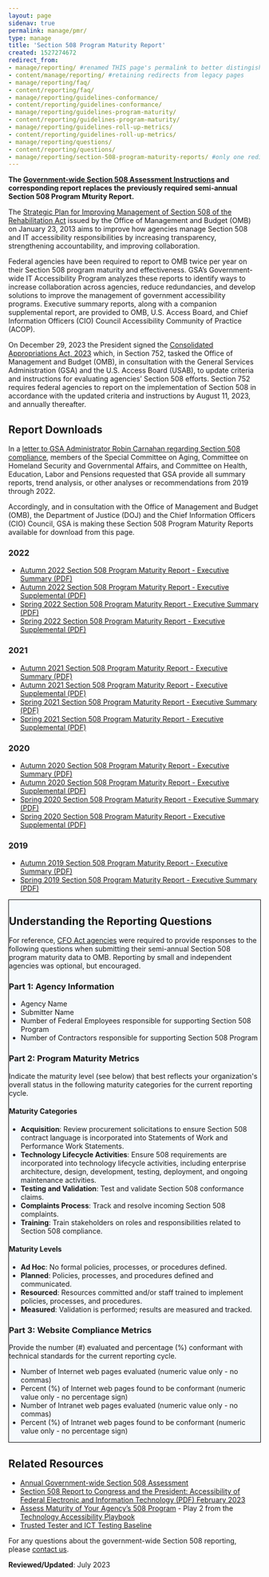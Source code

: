 ```yaml
---
layout: page
sidenav: true
permalink: manage/pmr/
type: manage
title: 'Section 508 Program Maturity Report'
created: 1527274672
redirect_from:
- manage/reporting/ #renamed THIS page's permalink to better distingish between Annual Section 508 Assessment
- content/manage/reporting/ #retaining redirects from legacy pages
- manage/reporting/faq/
- content/reporting/faq/
- manage/reporting/guidelines-conformance/
- content/reporting/guidelines-conformance/
- manage/reporting/guidelines-program-maturity/
- content/reporting/guidelines-program-maturity/
- manage/reporting/guidelines-roll-up-metrics/
- content/reporting/guidelines-roll-up-metrics/
- manage/reporting/questions/
- content/reporting/questions/
- manage/reporting/section-508-program-maturity-reports/ #only one redirect for this page, as there is no legacy page
---
```


**The [Government-wide Section 508 Assessment Instructions]({{site.baseurl}}/manage/section-508-assessment/) and corresponding report replaces the previously required semi-annual Section 508 Program Mturity Report.**

The <a href="https://obamawhitehouse.archives.gov/sites/default/files/omb/procurement/memo/strategic-plan-508-compliance.pdf" target="_blank" class="usa-link--external">Strategic Plan for Improving Management of Section 508 of the Rehabilitation Act</a> issued by the Office of Management and Budget (OMB) on January 23, 2013 aims to improve how agencies manage Section 508 and IT accessibility responsibilities by increasing transparency, strengthening accountability, and improving collaboration.

Federal agencies have been required to report to OMB twice per year on their Section 508 program maturity and effectiveness. GSA’s Government-wide IT Accessibility Program analyzes these reports to identify ways to increase collaboration across agencies, reduce redundancies, and develop solutions to improve the management of government accessibility programs. Executive summary reports, along with a companion supplemental report, are provided to OMB, U.S. Access Board, and Chief Information Officers (CIO) Council Accessibility Community of Practice (ACOP).

On December 29, 2023 the President signed the <a href="https://www.appropriations.senate.gov/imo/media/doc/JRQ121922.PDF#page=651" target="_blank" class="usa-link--external">Consolidated Appropriations Act, 2023</a> which, in Section 752, tasked the Office of Management and Budget (OMB), in consultation with the General Services Administration (GSA) and the U.S. Access Board (USAB), to update criteria and instructions for evaluating agencies’ Section 508 efforts.  Section 752 requires federal agencies to report on the implementation of Section 508 in accordance with the updated criteria and instructions by August 11, 2023, and annually thereafter.

## Report Downloads
In a <a href="https://www.aging.senate.gov/imo/media/doc/letter_to_gsa_administrator_robin_carnahan_re_section_508_compliance.pdf" target="_blank" class="usa-link--external">letter to GSA Administrator Robin Carnahan regarding Section 508 compliance</a>, members of the Special Committee on Aging, Committee on Homeland Security and Governmental Affairs, and Committee on Health, Education, Labor and Pensions requested that GSA provide all summary reports, trend analysis, or other analyses or recommendations from 2019 through 2022.

Accordingly, and in consultation with the Office of Management and Budget (OMB), the Department of Justice (DOJ) and the Chief Information Officers (CIO) Council, GSA is making these Section 508 Program Maturity Reports available for download from this page.

### 2022
* <a href="https://assets.section508.gov/files/reports/2022%20Autumn%20Section%20508%20Program%20Maturity%20Report%20-%20Executive%20Summary.pdf" target="_blank">Autumn 2022 Section 508 Program Maturity Report - Executive Summary (PDF)</a>
* <a href="https://assets.section508.gov/files/reports/2022%20Autumn%20Section%20508%20Program%20Maturity%20Report%20-%20Executive%20Supplemental.pdf" target="_blank">Autumn 2022 Section 508 Program Maturity Report - Executive Supplemental (PDF)</a>
* <a href="https://assets.section508.gov/files/reports/2022%20Spring%20Section%20508%20Program%20Maturity%20Report%20-%20Executive%20Summary.pdf" target="_blank">Spring 2022 Section 508 Program Maturity Report - Executive Summary (PDF)</a>
* <a href="https://assets.section508.gov/files/reports/2022%20Spring%20Section%20508%20Program%20Maturity%20Report%20-%20Executive%20Supplemental.pdf" target="_blank">Spring 2022 Section 508 Program Maturity Report - Executive Supplemental (PDF)</a>

### 2021
* <a href="https://assets.section508.gov/files/reports/2021%20Autumn%20Section%20508%20Program%20Maturity%20Report%20-%20Executive%20Summary.pdf" target="_blank">Autumn 2021 Section 508 Program Maturity Report - Executive Summary (PDF)</a>
* <a href="https://assets.section508.gov/files/reports/2021%20Autumn%20section%20508%20Program%20Maturity%20Report%20-%20Executive%20Supplemental.pdf" target="_blank">Autumn 2021 Section 508 Program Maturity Report - Executive Supplemental (PDF)</a>
* <a href="https://assets.section508.gov/files/reports/2021%20Spring%20Section%20508%20Program%20Maturity%20Report%20-%20Executive%20Summary.pdf" target="_blank">Spring 2021 Section 508 Program Maturity Report - Executive Summary (PDF)</a>
* <a href="https://assets.section508.gov/files/reports/2021%20Spring%20Section%20508%20Program%20Maturity%20Report%20-%20Executive%20Supplemental.pdf" target="_blank">Spring 2021 Section 508 Program Maturity Report - Executive Supplemental (PDF)</a>

### 2020
* <a href="https://assets.section508.gov/files/reports/2020%20Autumn%20Section%20508%20Program%20Maturity%20Report%20-%20Executive%20Summary.pdf" target="_blank">Autumn 2020 Section 508 Program Maturity Report - Executive Summary (PDF)</a>
* <a href="https://assets.section508.gov/files/reports/2020%20Autumn%20Section%20508%20Program%20Maturity%20Report%20-%20Executive%20Supplemental.pdf" target="_blank">Autumn 2020 Section 508 Program Maturity Report - Executive Supplemental (PDF)</a>
* <a href="https://assets.section508.gov/files/reports/2020%20Spring%20Section%20508%20Program%20Maturity%20Report%20-%20Executive%20Summary.pdf" target="_blank">Spring 2020 Section 508 Program Maturity Report - Executive Summary (PDF)</a>
* <a href="https://assets.section508.gov/files/reports/2020%20Spring%20Section%20508%20Program%20Maturity%20Report%20-%20Executive%20Supplemental.pdf" target="_blank">Spring 2020 Section 508 Program Maturity Report - Executive Supplemental (PDF)</a>

### 2019
* <a href="https://assets.section508.gov/files/reports/2019%20Autumn%20Section%20508%20Program%20Maturity%20Report%20-%20Executive%20Summary.pdf" target="_blank">Autumn 2019 Section 508 Program Maturity Report - Executive Summary (PDF)</a>
* <a href="https://assets.section508.gov/files/reports/2019%20Spring%20Section%20508%20Program%20Maturity%20Report%20-%20Executive%20Summary.pdf" target="_blank">Spring 2019 Section 508 Program Maturity Report - Executive Summary (PDF)</a>

<div style="width: 100%; border: 1px solid black; background-color: #f5f9fc;" class="border-base radius-lg padding-1">
<h2><strong>Understanding the Reporting Questions</strong></h2>

<p>For reference, <a href="{{site.baseurl}}/content/glossary#agency">CFO Act agencies</a> were required to provide responses to the following questions when submitting their semi-annual Section 508 program maturity data to OMB. Reporting by small and independent agencies was optional, but encouraged.</p>

<h3><strong>Part 1: Agency Information</strong></h3>
<ul>
  <li>Agency Name</li>
  <li>Submitter Name</li>
  <li>Number of Federal Employees responsible for supporting Section 508 Program</li>
  <li>Number of Contractors responsible for supporting Section 508 Program</li>
</ul>

<h3><strong>Part 2: Program Maturity Metrics</strong></h3>
<p>Indicate the maturity level (see below) that best reflects your organization's overall status in the following maturity categories for the current reporting cycle.</p>

<h4><strong>Maturity Categories</strong></h4>
<ul>
  <li><strong>Acquisition</strong>: Review procurement solicitations to ensure Section 508 contract language is incorporated into Statements of Work and Performance Work Statements.</li>
  <li><strong>Technology Lifecycle Activities</strong>: Ensure 508 requirements are incorporated into technology lifecycle activities, including enterprise architecture, design, development, testing, deployment, and ongoing maintenance activities.</li>
  <li><strong>Testing and Validation</strong>: Test and validate Section 508 conformance claims.</li>
  <li><strong>Complaints Process</strong>: Track and resolve incoming Section 508 complaints.</li>
  <li><strong>Training</strong>: Train stakeholders on roles and responsibilities related to Section 508 compliance.</li>
</ul>

<h4><strong>Maturity Levels</strong></h4>
<ul>
  <li><strong>Ad Hoc</strong>: No formal policies, processes, or procedures defined.</li>
  <li><strong>Planned</strong>: Policies, processes, and procedures defined and communicated.</li>
  <li><strong>Resourced</strong>: Resources committed and/or staff trained to implement policies, processes, and procedures.</li>
  <li><strong>Measured</strong>: Validation is performed; results are measured and tracked.</li>
</ul>

<h3><strong>Part 3: Website Compliance Metrics</strong></h3>
<p>Provide the number (#) evaluated and percentage (%) conformant with technical standards for the current reporting cycle.</p>
<ul>
  <li>Number of Internet web pages evaluated (numeric value only - no commas)</li>
  <li>Percent (%) of Internet web pages found to be conformant (numeric value only - no percentage sign)</li>
  <li>Number of Intranet web pages evaluated (numeric value only - no commas)</li>
  <li>Percent (%) of Intranet web pages found to be conformant (numeric value only - no percentage sign)</li>
</ul>
</div>

## Related Resources
  * [Annual Government-wide Section 508 Assessment]({{site.baseurl}}/manage/section-508-assessment/)
  * <a href="https://www.justice.gov/crt/page/file/1569331/download" target="_blank" class="usa-link--external">Section 508 Report to Congress and the President: Accessibility of Federal Electronic and Information Technology (PDF) February 2023</a>
  * [Assess Maturity of Your Agency’s 508 Program](https://www.section508.gov/tools/playbooks/technology-accessibility-playbook-intro/play02) - Play 2 from the [Technology Accessibility Playbook](/tools/playbooks/technology-accessibility-playbook-intro)
  * [Trusted Tester and ICT Testing Baseline](https://www.section508.gov/test/trusted-tester/)

For any questions about the government-wide Section 508 reporting, please [contact us]({{base.siteurl}}/contact-us/).

**Reviewed/Updated**: July 2023